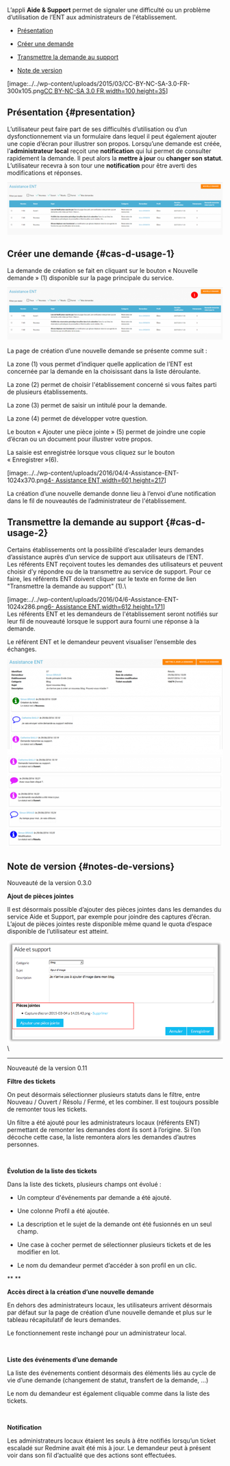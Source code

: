 L’appli **Aide & Support** permet de signaler une difficulté ou un
problème d’utilisation de l’ENT aux administrateurs de l'établissement.

-   [Présentation](index.html?iframe=true#presentation)

-   [Créer une demande](index.html?iframe=true#cas-d-usage-1)

-   [Transmettre la demande au
    support](index.html?iframe=true#cas-d-usage-2)

-   [Note de version](index.html?iframe=true#notes-de-versions)

[image:../../wp-content/uploads/2015/03/CC-BY-NC-SA-3.0-FR-300x105.png[CC
BY-NC-SA 3.0
FR,width=100,height=35](http://creativecommons.org/licenses/by-nc-sa/3.0/fr/)]

Présentation {#presentation}
------------

L’utilisateur peut faire part de ses difficultés d’utilisation ou d’un
dysfonctionnement via un formulaire dans lequel il peut également
ajouter une copie d’écran pour illustrer son propos. Lorsqu’une demande
est créée, l’**administrateur local** reçoit une **notification** qui
lui permet de consulter rapidement la demande. Il peut alors la **mettre
à jour** ou **changer son statut**. L’utilisateur recevra à son tour une
**notification** pour être averti des modifications et réponses.

![image](../../wp-content/uploads/2016/08/aide_1-1024x248.png)

Créer une demande {#cas-d-usage-1}
-----------------

La demande de création se fait en cliquant sur le bouton « Nouvelle
demande » (1) disponible sur la page principale du service.

![image](../../wp-content/uploads/2016/08/aide_2-1024x248.png)

La page de création d’une nouvelle demande se présente comme suit :

La zone (1) vous permet d’indiquer quelle application de l’ENT est
concernée par la demande en la choisissant dans la liste déroulante.

La zone (2) permet de choisir l'établissement concerné si vous faites
parti de plusieurs établissements.

La zone (3) permet de saisir un intitulé pour la demande.

La zone (4) permet de développer votre question.

Le bouton « Ajouter une pièce jointe » (5) permet de joindre une copie
d’écran ou un document pour illustrer votre propos.

La saisie est enregistrée lorsque vous cliquez sur le bouton
« Enregistrer »(6).

[image:../../wp-content/uploads/2016/04/4-Assistance-ENT-1024x370.png[4-
Assistance
ENT,width=601,height=217](../../wp-content/uploads/2016/04/4-Assistance-ENT.png)]

La création d’une nouvelle demande donne lieu à l’envoi d’une
notification dans le fil de nouveautés de l’administrateur de
l'établissement.

Transmettre la demande au support {#cas-d-usage-2}
---------------------------------

Certains établissements ont la possibilité d’escalader leurs demandes
d’assistance auprès d’un service de support aux utilisateurs de l’ENT.\
 Les référents ENT reçoivent toutes les demandes des utilisateurs et
peuvent choisir d’y répondre ou de la transmettre au service de support.
Pour ce faire, les référents ENT doivent cliquer sur le texte en forme
de lien "Transmettre la demande au support" (1).\

[image:../../wp-content/uploads/2016/04/6-Assistance-ENT-1024x286.png[6-
Assistance
ENT,width=612,height=171](../../wp-content/uploads/2016/04/6-Assistance-ENT.png)]\
 Les référents ENT et les demandeurs de l'établissement seront notifiés
sur leur fil de nouveauté lorsque le support aura fourni une réponse à
la demande.

Le référent ENT et le demandeur peuvent visualiser l’ensemble des
échanges.

![aide\_3](../../wp-content/uploads/2016/08/aide_3-1024x455.png)
![aide\_4](../../wp-content/uploads/2016/08/aide_4-1024x432.png)

Note de version {#notes-de-versions}
---------------

Nouveauté de la version 0.3.0

**Ajout de pièces jointes**

Il est désormais possible d’ajouter des pièces jointes dans les demandes
du service Aide et Support, par exemple pour joindre des captures
d’écran. L’ajout de pièces jointes reste disponible même quand le quota
d’espace disponible de l’utilisateur est atteint.

![NDF 13](../../wp-content/uploads/2015/04/NDF-13.png) \

* * * * *

Nouveauté de la version 0.11

**Filtre des tickets**

On peut désormais sélectionner plusieurs statuts dans le filtre, entre
Nouveau / Ouvert / Résolu / Fermé, et les combiner. Il est toujours
possible de remonter tous les tickets.

Un filtre a été ajouté pour les administrateurs locaux (référents ENT)
permettant de remonter les demandes dont ils sont à l’origine. Si l’on
décoche cette case, la liste remontera alors les demandes d’autres
personnes.

 

**Évolution de la liste des tickets**

Dans la liste des tickets, plusieurs champs ont évolué :

-   Un compteur d'événements par demande a été ajouté.

-   Une colonne Profil a été ajoutée.

-   La description et le sujet de la demande ont été fusionnés en un
    seul champ.

-   Une case à cocher permet de sélectionner plusieurs tickets et de les
    modifier en lot.

-   Le nom du demandeur permet d’accéder à son profil en un clic.

** **

**Accès direct à la création d’une nouvelle demande**

En dehors des administrateurs locaux, les utilisateurs arrivent
désormais par défaut sur la page de création d’une nouvelle demande et
plus sur le tableau récapitulatif de leurs demandes.

Le fonctionnement reste inchangé pour un administrateur local.

 

**Liste des événements d’une demande**

La liste des événements contient désormais des éléments liés au cycle de
vie d’une demande (changement de statut, transfert de la demande, …)

Le nom du demandeur est également cliquable comme dans la liste des
tickets.

 

**Notification**

Les administrateurs locaux étaient les seuls à être notifiés lorsqu’un
ticket escaladé sur Redmine avait été mis à jour. Le demandeur peut à
présent voir dans son fil d’actualité que des actions sont effectuées.
